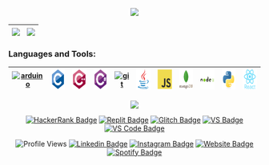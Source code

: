 <!--img alt="Welcome to the Internet" src="https://i.giphy.com/media/zhbrTTpmSCYog/source.gif" width="100%"-->
<p align="center"> <img src="https://64.media.tumblr.com/8da67f7ce817967d1c266df499cb3284/tumblr_n9fguofG161s4fz4bo1_500.gif" width="75%" /> </p>
<!--img src="https://64.media.tumblr.com/e0cd23161d0d75fed661d1460ce81ff4/tumblr_o8y4sqq6bU1sdfx67o1_r1_500.gif" width="100%" /--> 
<!--img src="https://i.pinimg.com/originals/c4/88/b1/c488b19960ac8870812d86ab5e1ef393.gif" width="100%" /--> 
<!--img src="https://64.media.tumblr.com/abb98263fef3e98da83e572f96655668/tumblr_p0d5ttH13P1s4fz4bo1_500.gif" width="100%" /-->

| <a href="https://github.com/anuraghazra/github-readme-stats"><img align="center" src="https://github-readme-stats.vercel.app/api?username=bfrederick18&&show_icons=true&locale=en&theme=github_dark&hide_border=true&hide_title=true&count_private=true" /></a> | <a href="https://github.com/DenverCoder1/github-readme-streak-stats"><img align="center" src="https://github-readme-streak-stats.herokuapp.com?user=bfrederick18&hide_border=true&date_format=j%20M%5B%20Y%5D&background=0D1117&currStreakNum=DDDDDD&sideNums=DDDDDD&sideLabels=DDDDDD&dates=DDDDDD&stroke=DDDDDD" /></a> |
| ------------- | ------------- |

<h3 align="left">Languages and Tools:</h3>

<div align="center">

| <a href="https://www.arduino.cc/" target="_blank" rel="noreferrer"><img src="https://cdn.worldvectorlogo.com/logos/arduino-1.svg" alt="arduino" width="40" height="40" /></a> |  <a href="https://www.cprogramming.com/" target="_blank" rel="noreferrer"><img src="https://raw.githubusercontent.com/devicons/devicon/master/icons/c/c-original.svg" alt="c" width="40" height="40" /></a> | <a href="https://www.w3schools.com/cpp/" target="_blank" rel="noreferrer"><img src="https://raw.githubusercontent.com/devicons/devicon/master/icons/cplusplus/cplusplus-original.svg" alt="cplusplus" width="40" height="40" /></a> | <a href="https://www.w3schools.com/cs/" target="_blank" rel="noreferrer"><img src="https://raw.githubusercontent.com/devicons/devicon/master/icons/csharp/csharp-original.svg" alt="csharp" width="40" height="40" /></a> | <a href="https://git-scm.com/" target="_blank" rel="noreferrer"><img src="https://www.vectorlogo.zone/logos/git-scm/git-scm-icon.svg" alt="git" width="40" height="40" /></a> | <a href="https://www.java.com" target="_blank" rel="noreferrer"><img src="https://raw.githubusercontent.com/devicons/devicon/master/icons/java/java-original.svg" alt="java" width="40" height="40" /></a> | <a href="https://developer.mozilla.org/en-US/docs/Web/JavaScript" target="_blank" rel="noreferrer"><img src="https://raw.githubusercontent.com/devicons/devicon/master/icons/javascript/javascript-original.svg" alt="javascript" width="40" height="40" /></a> | <a href="https://www.mongodb.com/" target="_blank" rel="noreferrer"><img src="https://raw.githubusercontent.com/devicons/devicon/master/icons/mongodb/mongodb-original-wordmark.svg" alt="mongodb" width="40" height="40" /></a> | <a href="https://nodejs.org" target="_blank" rel="noreferrer"><img src="https://raw.githubusercontent.com/devicons/devicon/master/icons/nodejs/nodejs-original-wordmark.svg" alt="nodejs" width="40" height="40" /></a> | <a href="https://www.python.org" target="_blank" rel="noreferrer"><img src="https://raw.githubusercontent.com/devicons/devicon/master/icons/python/python-original.svg" alt="python" width="40" height="40" /></a> | <a href="https://reactjs.org/" target="_blank" rel="noreferrer"><img src="https://raw.githubusercontent.com/devicons/devicon/master/icons/react/react-original-wordmark.svg" alt="react" width="40" height="40" /></a> |
| ------------- | ------------- | ------------- | ------------- | ------------- | ------------- | ------------- | ------------- | ------------- | ------------- | ------------- |


  
<a href="https://github.com/anuraghazra/github-readme-stats">
  <img align="center" src="https://github-readme-stats.vercel.app/api/top-langs/?username=bfrederick18&layout=compact&hide_title=true&langs_count=10&theme=github_dark&hide_border=true" />
</a>

[![HackerRank Badge](https://img.shields.io/badge/-HackerRank-2EC866?style=flat-square&logo=HackerRank&logoColor=white)](https://www.hackerrank.com/bfrederick18)
[![Replit Badge](https://img.shields.io/badge/Replit-667881?style=flat-square&logo=Replit&logoColor=white)](https://replit.com/@bfrederick18)
[![Glitch Badge](https://img.shields.io/badge/Glitch-2800ff?style=flat-square&logo=glitch&logoColor=white)](https://glitch.com/@bfrederick18)
[![VS Badge](https://img.shields.io/badge/Visual_Studio-5C2D91?style=flat-square&logo=visual%20studio&logoColor=white)](https://code.visualstudio.com/)
[![VS Code Badge](https://img.shields.io/badge/VS_Code-0078D4?style=flat-square&logo=visual%20studio%20code&logoColor=white)](https://visualstudio.microsoft.com/)

![Profile Views](https://komarev.com/ghpvc/?username=bfrederick18&color=brightgreen&style=flat-square&label=Profile+Views)
[![Linkedin Badge](https://img.shields.io/badge/-LinkedIn-0e76a8?style=flat-square&logo=Linkedin&logoColor=white)](https://www.linkedin.com/in/brandon-frederick-643058213/)
[![Instagram Badge](https://img.shields.io/badge/-Instagram-e4405f?style=flat-square&logo=Instagram&logoColor=white)](https://www.instagram.com/yoiambrandon/)
[![Website Badge](https://img.shields.io/badge/Personal-000000?style=flat-square&logo=About.me&logoColor=white)](http://www.brandonfrederick.com/)
[![Spotify Badge](https://img.shields.io/badge/Spotify-1ED760?&style=flat-square&logo=spotify&logoColor=white)](https://open.spotify.com/user/xlt40342edknroegamyk8jxpk?si=5525ba4279c44d61)
  
</div>
